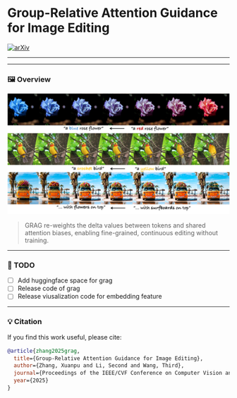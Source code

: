 # Group-Relative Attention Guidance for Image Editing

[![arXiv](https://img.shields.io/badge/arXiv-2501.01234-b31b1b?logo=arxiv&logoColor=white)](https://arxiv.org/abs/2501.01234)
<!-- [![Project Page](https://img.shields.io/badge/🌐%20Project-Page-blue)](https://yourname.github.io/GRAG-Project)
[![Hugging Face Demo](https://img.shields.io/badge/🤗%20HuggingFace-Demo-yellow)](https://huggingface.co/spaces/your-org/GRAG)
[![GitHub](https://img.shields.io/badge/GitHub-Code-black?logo=github)](https://github.com/yourname/GRAG) -->

---

<!-- ### 📖 Paper
> **Group-Relative Attention Guidance (GRAG) for Image Editing**  
> *Your Name, Co-author Name, Advisor Name*  
> *CVPR 2025 (Oral)*  
>
> Recent advances in Diffusion-in-Transformer (DiT) based image editing models have shown powerful editing capabilities, but lack continuous control over the editing strength.  
> We propose **Group Relative Attention Guidance (GRAG)**, a simple yet effective tuning-free mechanism that enables smooth and fine-grained control over editing intensity by reweighting token-wise deltas relative to their shared bias vectors. -->

---

### 🖼️ Overview

<p align="center">
  <img src="assets/main.jpg" alt="Principle diagram" width="800">
</p>

> GRAG re-weights the delta values between tokens and shared attention biases, enabling fine-grained, continuous editing without training.

---

<!-- ### 🚀 Features
- 🎯 **Training-free** — plug-and-play with existing DiT-based pipelines  
- 🪶 **Lightweight** — integrate with as few as *4 lines of code*  
- 🎚 **Continuous Control** — smooth interpolation of editing intensity  
- 🖼 **Compatible Frameworks** — Stable Diffusion 3, FLUX, Qwen-Image, PixArt-α, etc.   -->

<!-- --- -->

<!-- ### 🧩 Installation

```bash
git clone https://github.com/yourname/GRAG.git
cd GRAG
conda create -n grag python=3.10
conda activate grag
pip install -r requirements.txt
```

---

### 🧠 Usage Example

```bash
python run_edit.py   --model flux   --image assets/sample.jpg   --prompt "turn the cloudy sky into a sunset"   --lambda 1.1
```

Results will be saved under `outputs/`.

---

### 📂 Repository Structure

```
GRAG/
├── assets/               # figures and demo images
├── src/                  # main code
│   ├── pipeline_grag.py  # GRAG attention modification
│   ├── utils/            # helpers
│   └── eval/             # evaluation scripts
├── demo/                 # web / gradio demo -->
<!-- └── README.md
``` -->

<!-- --- -->

### 🧪 TODO
- [ ] Add huggingface space for grag
- [ ] Release code of grag
- [ ] Release viusalization code for embedding feature

---

### 💡 Citation

If you find this work useful, please cite:

```bibtex
@article{zhang2025grag,
  title={Group-Relative Attention Guidance for Image Editing},
  author={Zhang, Xuanpu and Li, Second and Wang, Third},
  journal={Proceedings of the IEEE/CVF Conference on Computer Vision and Pattern Recognition (CVPR)},
  year={2025}
}
```

<!-- ---

### 🙌 Acknowledgements
Our implementation builds upon  
[Stable Diffusion 3](https://github.com/Stability-AI/stable-diffusion-3),  
[Flux 1.0](https://huggingface.co/black-forest-labs/FLUX.1-dev),  
and [PixArt-α](https://github.com/PixArt-alpha).

---

### 📧 Contact
For questions or collaborations, please reach out:  
**your.email@example.com** -->
